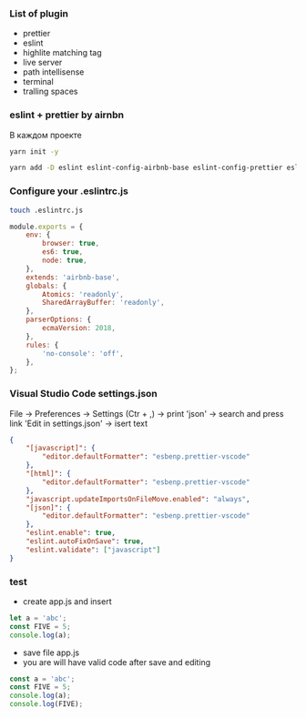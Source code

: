 ### List of plugin

-   prettier
-   eslint
-   highlite matching tag
-   live server
-   path intellisense
-   terminal
-   tralling spaces

### eslint + prettier by airnbn

В каждом проекте

```bash
yarn init -y

yarn add -D eslint eslint-config-airbnb-base eslint-config-prettier eslint-plugin-import eslint-plugin-json eslint-plugin-prettier prettier
```

### Configure your .eslintrc.js

```bash
touch .eslintrc.js

```

```js
module.exports = {
    env: {
        browser: true,
        es6: true,
        node: true,
    },
    extends: 'airbnb-base',
    globals: {
        Atomics: 'readonly',
        SharedArrayBuffer: 'readonly',
    },
    parserOptions: {
        ecmaVersion: 2018,
    },
    rules: {
        'no-console': 'off',
    },
};
```

### Visual Studio Code settings.json

File -> Preferences -> Settings (Ctr + ,) -> print 'json' -> search and press
link 'Edit in settings.json' -> isert text

```json
{
    "[javascript]": {
        "editor.defaultFormatter": "esbenp.prettier-vscode"
    },
    "[html]": {
        "editor.defaultFormatter": "esbenp.prettier-vscode"
    },
    "javascript.updateImportsOnFileMove.enabled": "always",
    "[json]": {
        "editor.defaultFormatter": "esbenp.prettier-vscode"
    },
    "eslint.enable": true,
    "eslint.autoFixOnSave": true,
    "eslint.validate": ["javascript"]
}
```

### test

-   create app.js and insert

```js
let a = 'abc';
const FIVE = 5;
console.log(a);
```

-   save file app.js
-   you are will have valid code after save and editing

```js
const a = 'abc';
const FIVE = 5;
console.log(a);
console.log(FIVE);
```
